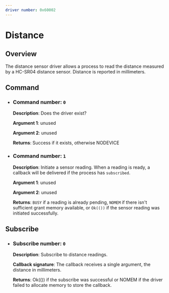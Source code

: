 ```yaml
---
driver number: 0x60002
---
```


# Distance

## Overview

The distance sensor driver allows a process to read the distance measured by a HC-SR04 distance sensor. Distance is reported in millimeters.

## Command

  * ### Command number: `0`

    **Description**: Does the driver exist?

    **Argument 1**: unused

    **Argument 2**: unused

    **Returns**: Success if it exists, otherwise NODEVICE

  * ### Command number: `1`

    **Description**: Initiate a sensor reading. When a reading is ready, a callback will be delivered if the process has `subscribed`.

    **Argument 1**: unused

    **Argument 2**: unused

    **Returns**: `BUSY` if a reading is already pending, `NOMEM` if there isn't sufficient grant memory available, or `Ok(())` if the sensor reading was initiated successfully.

## Subscribe

  * ### Subscribe number: `0`

    **Description**: Subscribe to distance readings.

    **Callback signature**: The callback receives a single argument, the distance in millimeters.

    **Returns**: Ok(()) if the subscribe was successful or NOMEM if the driver failed to allocate memory to store the callback.
